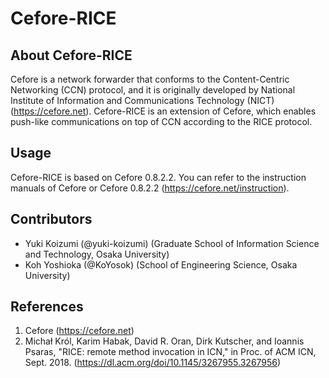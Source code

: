 # Cefore-RICE
## About Cefore-RICE
Cefore is a network forwarder that conforms to the Content-Centric Networking (CCN) protocol, and it is originally developed by National Institute of Information and Communications Technology (NICT) (https://cefore.net). Cefore-RICE is an extension of Cefore, which enables push-like communications on top of CCN according to the RICE protocol.

## Usage
Cefore-RICE is based on Cefore 0.8.2.2. You can refer to the instruction manuals of Cefore or Cefore 0.8.2.2 (https://cefore.net/instruction).

## Contributors
- Yuki Koizumi (@yuki-koizumi) (Graduate School of Information Science and Technology, Osaka University)
- Koh Yoshioka (@KoYosok) (School of Engineering Science, Osaka University)

## References
1. Cefore (https://cefore.net)
1. Michał Król, Karim Habak, David R. Oran, Dirk  Kutscher, and Ioannis  Psaras, "RICE: remote method invocation in ICN," in Proc. of ACM ICN, Sept. 2018. (https://dl.acm.org/doi/10.1145/3267955.3267956)
